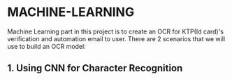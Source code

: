 # MACHINE-LEARNING

Machine Learning part in this project is to create an OCR for KTP(Id card)'s verification and automation email to user. There are 2 scenarios that we will use to build an OCR model:

## 1. Using CNN for Character Recognition

